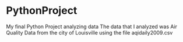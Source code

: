 # PythonProject
My final Python Project analyzing data
The data that I analyzed was Air Quality Data from the city of Louisville using the file aqidaily2009.csv
